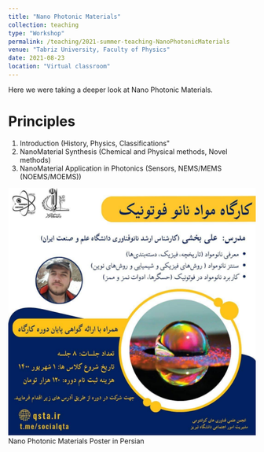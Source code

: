 ```yaml
---
title: "Nano Photonic Materials"
collection: teaching
type: "Workshop"
permalink: /teaching/2021-summer-teaching-NanoPhotonicMaterials
venue: "Tabriz University, Faculty of Physics"
date: 2021-08-23
location: "Virtual classroom"
---
```


Here we were taking a deeper look at Nano Photonic Materials.

Principles
======
1) Introduction (History, Physics, Classifications"  
2) NanoMaterial Synthesis (Chemical and Physical methods, Novel methods)  
3) NanoMaterial Application in Photonics (Sensors, NEMS/MEMS (NOEMS/MOEMS))  

![socialqta.jpg](/images/teachings/socialqta.jpg)
Nano Photonic Materials Poster in Persian
